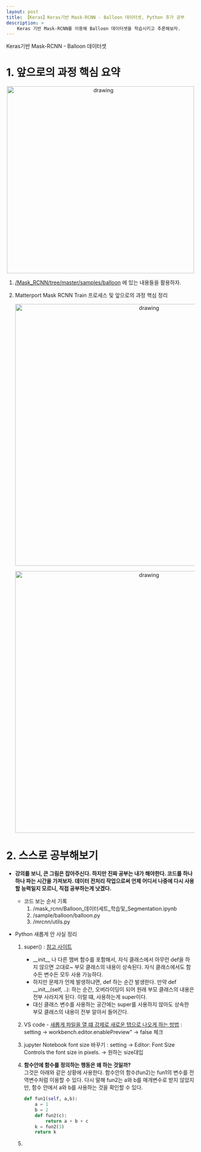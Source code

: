 ```yaml
---
layout: post
title: 【Keras】Keras기반 Mask-RCNN - Balloon 데이터셋, Python 추가 공부
description: >
    Keras 기반 Mask-RCNN를 이용해 Balloon 데이터셋을 학습시키고 추론해보자.
---
```

Keras기반 Mask-RCNN - Balloon 데이터셋  

# 1. 앞으로의 과정 핵심 요약

<p align="center"><img src='https://user-images.githubusercontent.com/46951365/93461157-5135bc80-f91f-11ea-9d82-fec2a49b5286.png' alt='drawing' width='500'/></p>

1. [/Mask_RCNN/tree/master/samples/balloon](https://github.com/matterport/Mask_RCNN/tree/master/samples/balloon) 에 있는 내용들을 활용하자. 

2. Matterport Mask RCNN Train 프로세스 및 앞으로의 과정 핵심 정리  
    <p align="center"><img src='https://user-images.githubusercontent.com/46951365/93462114-c35ad100-f920-11ea-88e6-8249dac2ffab.png' alt='drawing' width='700'/></p>  
    <p align="center"><img src='https://user-images.githubusercontent.com/46951365/93462130-c9e94880-f920-11ea-94d2-1dbe199288e5.png' alt='drawing' width='700'/></p>  

# 2. 스스로 공부해보기
- **강의를 보니, 큰 그림은 잡아주신다. 하지만 진짜 공부는 내가 해야한다. 코드를 하나하나 파는 시간을 가져보자. 데이터 전처리 작업으로써 언제 어디서 나중에 다시 사용할 능력일지 모르니, 직접 공부하는게 낫겠다.** 
    - 코드 보는 순서 기록
        1. /mask_rcnn/Balloon_데이터세트_학습및_Segmentation.ipynb
        2. /sample/balloon/balloon.py
        3. /mrcnn/utils.py

- Python 새롭게 안 사실 정리

    1. super() : [참고 사이트](https://rednooby.tistory.com/56)  
        - \_\_init\_\_ 나 다른 맴버 함수를 포함해서, 자식 클래스에서 아무런 def을 하지 않으면 고대로~ 부모 클래스의 내용이 상속된다. 자식 클래스에서도 함수든 변수든 모두 사용 가능하다.   
        - 하지만 문제가 언제 발생하냐면, def 하는 순간 발생한다. 만약 def \_\_init\_\_(self, ..): 하는 순간, 오버라이딩이 되어 원래 부모 클래스의 내용은 전부 사라지게 된다. 이럴 떄, 사용하는게 super이다.   
        - 대신 클래스 변수를 사용하는 공간에는 super를 사용하지 않아도 상속한 부모 클래스의 내용이 전부 알아서 들어간다. 

    2. VS code - [새롭게 파일을 열 떄 강제로 새로운 탭으로 나오게 하는 방법](https://stackoverflow.com/questions/38713405/open-files-always-in-a-new-tab) : setting -> workbench.editor.enablePreview" -> false 체크

    3. jupyter Notebook font size 바꾸기 : setting -> Editor: Font Size Controls the font size in pixels. -> 원하는 size대입

    4. **함수안에 함수를 정의하는 행동은 왜 하는 것일까?**   
        그것은 아래와 같은 상황에 사용한다. 함수안의 함수(fun2)는 fun1의 변수를 전역변수처럼 이용할 수 있다. 다시 말해 fun2는 a와 b를 매개변수로 받지 않았지만, 함수 안에서 a와 b를 사용하는 것을 확인할 수 있다. 
        ```python
        def fun1(self, a,b):
            a = 1
            b = 2
            def fun2(c):
                return a + b + c
            k = fun2(3)
            return k
        ```  
        
    5. 
        
            